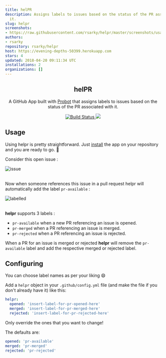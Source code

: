 ```yaml
---
title: helPR
description: Assigns labels to issues based on the status of the PR associated with
  it.
slug: helpr
screenshots:
- https://raw.githubusercontent.com/rsarky/helpr/master/screenshots/usage-img1.jpg
authors:
- rsarky
repository: rsarky/helpr
host: https://evening-depths-50399.herokuapp.com
stars: 4
updated: 2018-04-20 09:11:34 UTC
installations: 2
organizations: []
---
```


<p align="center">
<h2 align="center">helPR</h2>
<p align="center">A GitHub App built with <a href="https://github.com/probot/probot">Probot</a> that assigns labels to issues based on the status of the PR associated with it.</p>
<p align="center"><a href="https://travis-ci.org/rsarky/helpr"><img src="https://travis-ci.org/rsarky/helpr.svg?branch=master" alt="Build Status"></a><a href="https://codecov.io/gh/rsarky/helpr">
  <img src="https://codecov.io/gh/rsarky/helpr/branch/master/graph/badge.svg" />
</a></p>


</div>

## Usage

Using helpr is pretty straightforward. Just [install](https://github.com/apps/helpr) the app on your repository and you are ready to go. :100: 


Consider this open issue :

![issue](https://raw.githubusercontent.com/rsarky/helpr/master/screenshots/usage-img2.jpg)
<br><br>

Now when someone references this issue in a pull request helpr will automatically add the label `pr-available` :

![labelled](https://raw.githubusercontent.com/rsarky/helpr/master/screenshots/usage-img1.jpg)
<br><br>


**helpr** supports 3 labels :
* `pr-available` when  a new PR referencing an issue is opened.
* `pr-merged` when a PR referencing an issue is merged.
* `pr-rejected` when a PR referencing an issue is rejected.

When a PR for an issue is merged or rejected **helpr** will remove the `pr-available` label and add the respective merged or rejected label.

## Configuring

You can choose label names as per your liking :smile:

Add a `helpr` object in your `.github/config.yml` file (and make the file if you don't already have it) like this:

```yaml
helpr:
  opened: 'insert-label-for-pr-opened-here'
  merged: 'insert-label-for-pr-merged-here'
  rejected: 'insert-label-for-pr-rejected-here'
```  

Only override the ones that you want to change!

The defaults are:
```yaml
opened: 'pr-available'
merged: 'pr-merged'
rejected: 'pr-rejected'
```
